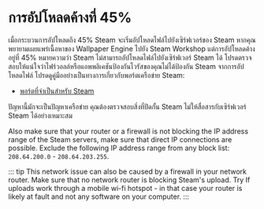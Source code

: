 # การอัปโหลดค้างที่ 45%

เมื่อกระบวนการอัปโหลดถึง 45% Steam จะเริ่มอัปโหลดไฟล์ไปยังเซิร์ฟเวอร์ของ Steam หากคุณพยายามเผยแพร่เนื้อหาของ Wallpaper Engine ไปยัง Steam Workshop แต่การอัปโหลดค้างอยู่ที่ 45% หมายความว่า Steam ไม่สามารถอัปโหลดไฟล์ไปยังเซิร์ฟเวอร์ Steam ได้ โปรดตรวจสอบให้แน่ใจว่าไฟร์วอลล์หรือแอพพลิเคชันป้องกันไวรัสของคุณไม่ได้ป้องกัน Steam จากการอัปโหลดไฟล์ โปรดดูคู่มืออย่างเป็นทางการเกี่ยวกับพอร์ตเครือข่าย Steam:

* [พอร์ตที่จำเป็นสำหรับ Steam](https://support.steampowered.com/kb_article.php?ref=8571-GLVN-8711)

ปัญหานี้มักจะเป็นปัญหาเครือข่าย คุณต้องตรวจสอบสิ่งที่ปิดกั้น Steam ไม่ให้สื่อสารกับเซิร์ฟเวอร์ Steam ได้อย่างเหมาะสม

Also make sure that your router or a firewall is not blocking the IP address range of the Steam servers, make sure that direct IP connections are possible. Exclude the following IP address range from any block list: `208.64.200.0` - `208.64.203.255`.

::: tip
This network issue can also be caused by a firewall in your network router. Make sure that no network router is blocking Steam's upload. Try If  uploads work through a mobile wi-fi hotspot - in that case your router is likely at fault and not any software on your computer.
:::